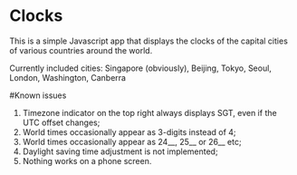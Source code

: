# Clocks
This is a simple Javascript app that displays the clocks of the capital cities of various countries around the world.

Currently included cities: Singapore (obviously), Beijing, Tokyo, Seoul, London, Washington, Canberra

#Known issues
1. Timezone indicator on the top right always displays SGT, even if the UTC offset changes;
2. World times occasionally appear as 3-digits instead of 4;
3. World times occasionally appear as 24__, 25__ or 26__ etc;
4. Daylight saving time adjustment is not implemented;
5. Nothing works on a phone screen.
